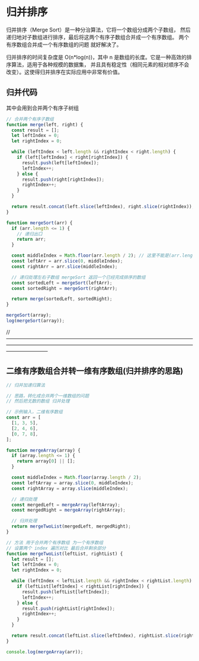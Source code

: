 # 归并排序

归并排序（Merge Sort）是一种分治算法，它将一个数组分成两个子数组，
然后递归地对子数组进行排序，最后将这两个有序子数组合并成一个有序数组。
两个有序数组合并成一个有序数组的问题 就好解决了。

归并排序的时间复杂度是 O(n\*log(n))，其中 n 是数组的长度。它是一种高效的排序算法，适用于各种规模的数据集，
并且具有稳定性（相同元素的相对顺序不会改变）。这使得归并排序在实际应用中非常有价值。

## 归并代码

其中会用到合并两个有序子树组

```js
// 合并两个有序子数组
function merge(left, right) {
  const result = [];
  let leftIndex = 0;
  let rightIndex = 0;

  while (leftIndex < left.length && rightIndex < right.length) {
    if (left[leftIndex] < right[rightIndex]) {
      result.push(left[leftIndex]);
      leftIndex++;
    } else {
      result.push(right[rightIndex]);
      rightIndex++;
    }
  }

  return result.concat(left.slice(leftIndex), right.slice(rightIndex));
}

function mergeSort(arr) {
  if (arr.length <= 1) {
    // 递归出口
    return arr;
  }

  const middleIndex = Math.floor(arr.length / 2); // 这里不能是(arr.length-1)/2, 否则当 length 为 2 时，下面切分 left right 两个 arr 长度分别为 0 2，又重复执行爆栈。
  const leftArr = arr.slice(0, middleIndex);
  const rightArr = arr.slice(middleIndex);

  // 递归处理左右子数组 mergeSort 返回一个已经完成排序的数组
  const sortedLeft = mergeSort(leftArr);
  const sortedRight = mergeSort(rightArr);

  return merge(sortedLeft, sortedRight);
}

mergeSort(array);
log(mergeSort(array));
```

// ————————————————————————————————————————————————————————————————————————————————

## 二维有序数组合并转一维有序数组(归并排序的思路)

```js
// 归并加递归算法

// 思路，转化成合并两个一维数组的问题
// 然后把无数的数组 归并处理

// 示例输入，二维有序数组
const arr = [
  [1, 3, 5],
  [2, 4, 6],
  [0, 7, 8],
];

function mergeArray(array) {
  if (array.length <= 1) {
    return array[0] || [];
  }

  const middleIndex = Math.floor(array.length / 2);
  const leftArray = array.slice(0, middleIndex);
  const rightArray = array.slice(middleIndex);

  // 递归处理
  const mergedLeft = mergeArray(leftArray);
  const mergedRight = mergeArray(rightArray);

  // 归并处理
  return mergeTwoList(mergedLeft, mergedRight);
}

// 方法 用于合并两个有序数组 为一个有序数组
// 设置两个 index 遍历对比 最后合并剩余部分
function mergeTwoList(leftList, rightList) {
  let result = [];
  let leftIndex = 0;
  let rightIndex = 0;

  while (leftIndex < leftList.length && rightIndex < rightList.length) {
    if (leftList[leftIndex] < rightList[rightIndex]) {
      result.push(leftList[leftIndex]);
      leftIndex++;
    } else {
      result.push(rightList[rightIndex]);
      rightIndex++;
    }
  }

  return result.concat(leftList.slice(leftIndex), rightList.slice(rightIndex));
}

console.log(mergeArray(arr));
```
